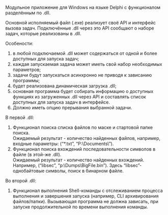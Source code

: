 Модульное приложение для Windows на языке Delphi с функционалом разделённым по .dll. 

Основной исполняемый файл (.exe) реализует своё API и интерфейс вызова задач. Подключённые .dll через это API сообщают о наборе задач, которые реализованы в .dll.

Особености: 
1. в любой подключаемой .dll может содержаться от одной и более доступных для запуска задач;  
2. каждая запускаемая задача может иметь свой набор необходимых параметров; 
3. задачи будут запускаться асинхронно не приводя к зависанию программы; 
4. будет реализована динамическая загрузка .dll; 
5. основная программа будет собирать информацию о доступных функциях из загруженных .dll через API и составлять список доступных для запуска задач в интерфейсе.
6. Должно иметь опцию прерывания выбранной задачи. 

В первой .dll: 
1. Функционал поиска списка файлов по маске и стартовой папке поиска.  
Ожидаемый результат - количество найденных файлов, например, входные 
параметры: (“*.txt”, “P:\Documents\”).
2. Функционал поиска вхождений последовательности символов в файле (в этой-же 
.dll).  
Ожидаемый результат - количество найденных вхождений. Например, (“libsec”, 
“p:\Dumps\BigFile.bin”). Здесь “libsec”- однобайтовые символы, поиск в бинарном 
файле.

Во второй .dll: 
1. Функционал выполнения Shell-команды с отслеживанием процесса выполнения и 
завершения запуска (например, CLI архивирования файлов/папки). Вызывающая 
программа не должна зависать, при запуске продолжительной по времени выполнения 
команды. 

